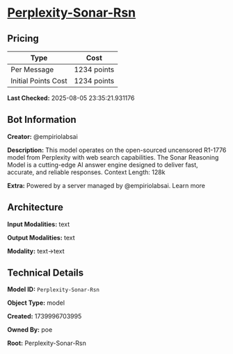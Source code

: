 # [Perplexity-Sonar-Rsn](https://poe.com/Perplexity-Sonar-Rsn)

## Pricing

| Type | Cost |
|------|------|
| Per Message | 1234 points |
| Initial Points Cost | 1234 points |

**Last Checked:** 2025-08-05 23:35:21.931176


## Bot Information

**Creator:** @empiriolabsai

**Description:** This model operates on the open-sourced uncensored R1-1776 model from Perplexity with web search capabilities. The Sonar Reasoning Model is a cutting-edge AI answer engine designed to deliver fast, accurate, and reliable responses. Context Length: 128k

**Extra:** Powered by a server managed by @empiriolabsai. Learn more


## Architecture

**Input Modalities:** text

**Output Modalities:** text

**Modality:** text->text


## Technical Details

**Model ID:** `Perplexity-Sonar-Rsn`

**Object Type:** model

**Created:** 1739996703995

**Owned By:** poe

**Root:** Perplexity-Sonar-Rsn
